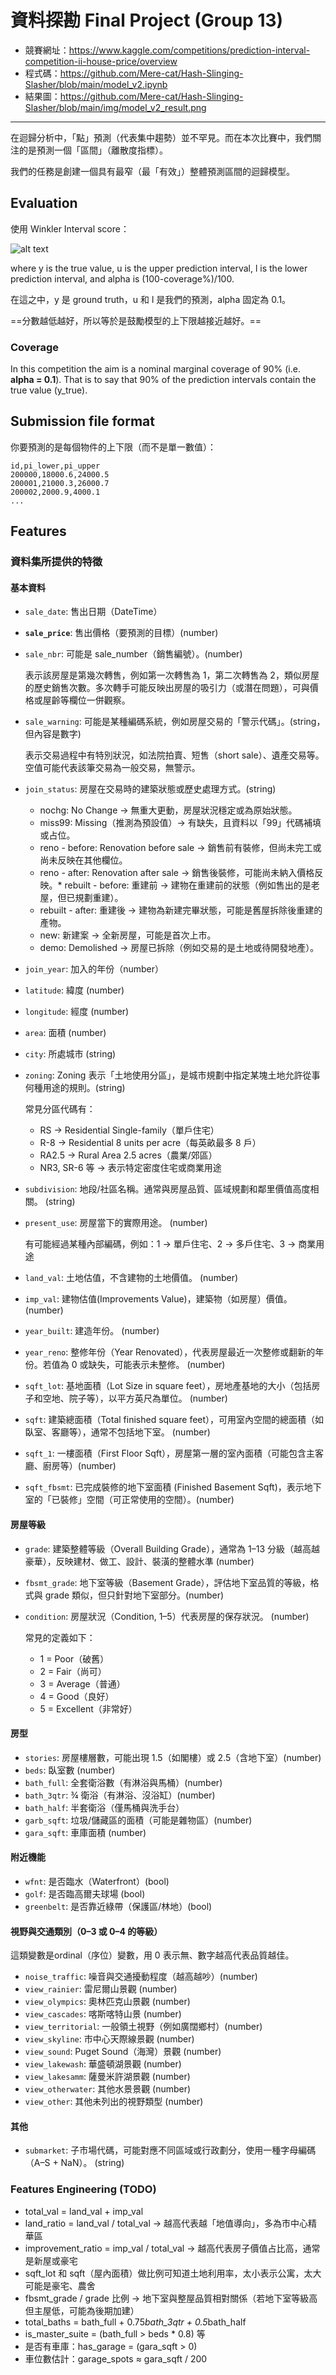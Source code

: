 # 資料探勘 Final Project (Group 13)

* 競賽網址：https://www.kaggle.com/competitions/prediction-interval-competition-ii-house-price/overview
* 程式碼：https://github.com/Mere-cat/Hash-Slinging-Slasher/blob/main/model_v2.ipynb
* 結果圖：https://github.com/Mere-cat/Hash-Slinging-Slasher/blob/main/img/model_v2_result.png

---

在迴歸分析中，「點」預測（代表集中趨勢）並不罕見。而在本次比賽中，我們關注的是預測一個「區間」（離散度指標）。

我們的任務是創建一個具有最窄（最「有效」）整體預測區間的迴歸模型。

## Evaluation
使用  Winkler Interval score：

![alt text](img/image.png)

where y is the true value, u is the upper prediction interval, l is the lower prediction interval, and alpha is (100-coverage%)/100.

在這之中，y 是 ground truth，u 和 l 是我們的預測，alpha 固定為 0.1。

==分數越低越好，所以等於是鼓勵模型的上下限越接近越好。==

### Coverage

In this competition the aim is a nominal marginal coverage of 90% (i.e.
**alpha = 0.1**). That is to say that 90% of the prediction intervals contain the true value (y_true).

## Submission file format
你要預測的是每個物件的上下限（而不是單一數值）：
```
id,pi_lower,pi_upper
200000,18000.6,24000.5
200001,21000.3,26000.7
200002,2000.9,4000.1
...
```

## Features
### 資料集所提供的特徵
#### 基本資料
* `sale_date`: 售出日期（DateTime）
* **`sale_price`**: 售出價格（要預測的目標）(number)
* `sale_nbr`: 可能是 sale_number（銷售編號）。(number)

    表示該房屋是第幾次轉售，例如第一次轉售為 1，第二次轉售為 2，類似房屋的歷史銷售次數。多次轉手可能反映出房屋的吸引力（或潛在問題），可與價格或屋齡等欄位一併觀察。
* `sale_warning`: 可能是某種編碼系統，例如房屋交易的「警示代碼」。(string，但內容是數字)

    表示交易過程中有特別狀況，如法院拍賣、短售（short sale）、遺產交易等。空值可能代表該筆交易為一般交易，無警示。

* `join_status`: 房屋在交易時的建築狀態或歷史處理方式。(string)
    * nochg: No Change → 無重大更動，房屋狀況穩定或為原始狀態。
    * miss99: Missing（推測為預設值）→ 有缺失，且資料以「99」代碼補填或占位。
    * reno - before: Renovation before sale → 銷售前有裝修，但尚未完工或尚未反映在其他欄位。
    * reno - after: Renovation after sale → 銷售後裝修，可能尚未納入價格反映。* rebuilt - before: 重建前 → 建物在重建前的狀態（例如售出的是老屋，但已規劃重建）。
    * rebuilt - after: 重建後 → 建物為新建完畢狀態，可能是舊屋拆除後重建的產物。
    * new: 新建案 → 全新房屋，可能是首次上市。
    * demo: Demolished → 房屋已拆除（例如交易的是土地或待開發地產）。

* `join_year`: 加入的年份（number）
* `latitude`: 緯度 (number)
* `longitude`: 經度 (number)
* `area`: 面積 (number)
* `city`: 所處城市 (string)
* `zoning`: Zoning 表示「土地使用分區」，是城市規劃中指定某塊土地允許從事何種用途的規則。(string)

    常見分區代碼有：
	- RS → Residential Single-family（單戶住宅）
	- R-8 → Residential 8 units per acre（每英畝最多 8 戶）
	- RA2.5 → Rural Area 2.5 acres（農業/郊區）
	- NR3, SR-6 等 → 表示特定密度住宅或商業用途
* `subdivision`: 地段/社區名稱。通常與房屋品質、區域規劃和鄰里價值高度相關。 (string)
* `present_use`: 房屋當下的實際用途。 (number)

    有可能經過某種內部編碼，例如：1 → 單戶住宅、2 → 多戶住宅、3 → 商業用途
* `land_val`: 土地估值，不含建物的土地價值。 (number)
* `imp_val`: 建物估值(Improvements Value)，建築物（如房屋）價值。 (number)
* `year_built`: 建造年份。 (number)
* `year_reno`: 整修年份（Year Renovated），代表房屋最近一次整修或翻新的年份。若值為 0 或缺失，可能表示未整修。 (number)
* `sqft_lot`: 基地面積（Lot Size in square feet），房地產基地的大小（包括房子和空地、院子等），以平方英尺為單位。 (number)
* `sqft`: 建築總面積（Total finished square feet），可用室內空間的總面積（如臥室、客廳等），通常不包括地下室。 (number)
* `sqft_1`: 一樓面積（First Floor Sqft），房屋第一層的室內面積（可能包含主客廳、廚房等）(number)
* `sqft_fbsmt`: 已完成裝修的地下室面積 (Finished Basement Sqft)，表示地下室的「已裝修」空間（可正常使用的空間）。(number)

#### 房屋等級
* `grade`: 建築整體等級（Overall Building Grade），通常為 1–13 分級（越高越豪華），反映建材、做工、設計、裝潢的整體水準 (number)
* `fbsmt_grade`: 地下室等級（Basement Grade），評估地下室品質的等級，格式與 grade 類似，但只針對地下室部分。(number)
* `condition`: 房屋狀況（Condition, 1–5）代表房屋的保存狀況。 (number)

    常見的定義如下：
	* 1 = Poor（破舊）
	* 2 = Fair（尚可）
	* 3 = Average（普通）
	* 4 = Good（良好）
	* 5 = Excellent（非常好）

#### 房型
* `stories`: 房屋樓層數，可能出現 1.5（如閣樓）或 2.5（含地下室）(number)
* `beds`: 臥室數 (number)
* `bath_full`: 全套衛浴數（有淋浴與馬桶）(number)
* `bath_3qtr`: ¾ 衛浴（有淋浴、沒浴缸）(number)
* `bath_half`: 半套衛浴（僅馬桶與洗手台）
* `garb_sqft`: 垃圾/儲藏區的面積（可能是雜物區）(number)
* `gara_sqft`: 車庫面積 (number)

#### 附近機能
* `wfnt`: 是否臨水（Waterfront）(bool)
* `golf`: 是否臨高爾夫球場 (bool)
* `greenbelt`: 是否靠近綠帶（保護區/林地）(bool)

#### 視野與交通類別（0–3 或 0–4 的等級）
這類變數是ordinal（序位）變數，用 0 表示無、數字越高代表品質越佳。

* `noise_traffic`: 噪音與交通擾動程度（越高越吵）(number)
* `view_rainier`: 雷尼爾山景觀 (number)
* `view_olympics`: 奧林匹克山景觀 (number)
* `view_cascades`: 喀斯喀特山景 (number)
* `view_territorial`: 一般領土視野（例如廣闊鄉村）(number)
* `view_skyline`: 市中心天際線景觀 (number)
* `view_sound`: Puget Sound（海灣）景觀 (number)
* `view_lakewash`: 華盛頓湖景觀 (number)
* `view_lakesamm`: 薩曼米許湖景觀 (number)
* `view_otherwater`: 其他水景景觀 (number)
* `view_other`: 其他未列出的視野類型 (number)

#### 其他
* `submarket`: 子市場代碼，可能對應不同區域或行政劃分，使用一種字母編碼（A–S + NaN）。 (string)

### Features Engineering (TODO)
* total_val = land_val + imp_val
* land_ratio = land_val / total_val → 越高代表越「地值導向」，多為市中心精華區
* improvement_ratio = imp_val / total_val → 越高代表房子價值占比高，通常是新屋或豪宅
* sqft_lot 和 sqft（屋內面積）做比例可知道土地利用率，太小表示公寓，太大可能是豪宅、農舍
* fbsmt_grade / grade 比例 → 地下室與整屋品質相對關係（若地下室等級高但主屋低，可能為後期加建）
* total_baths = bath_full + 0.75*bath_3qtr + 0.5*bath_half
* is_master_suite = (bath_full > beds * 0.8) 等
* 是否有車庫：has_garage = (gara_sqft > 0)
* 車位數估計：garage_spots ≈ gara_sqft / 200